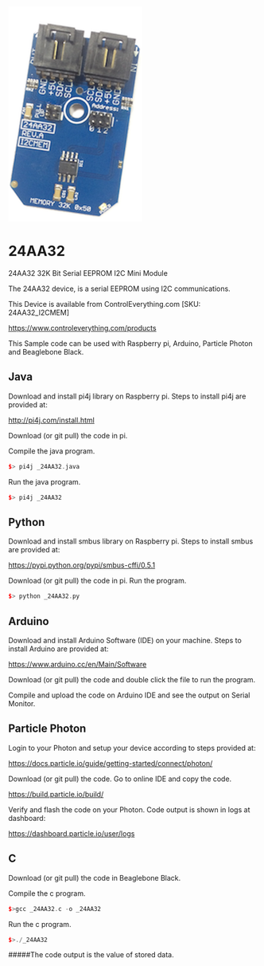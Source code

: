  [![24AA32](24AA32_I2CMEM.png)](https://www.controleverything.com/products)
# 24AA32
24AA32 32K Bit Serial EEPROM I2C Mini Module

The 24AA32 device, is a serial EEPROM using I2C communications.

This Device is available from ControlEverything.com [SKU: 24AA32_I2CMEM]

https://www.controleverything.com/products

This Sample code can be used with Raspberry pi, Arduino, Particle Photon and Beaglebone Black.

## Java
Download and install pi4j library on Raspberry pi. Steps to install pi4j are provided at:

http://pi4j.com/install.html

Download (or git pull) the code in pi.

Compile the java program.
```cpp
$> pi4j _24AA32.java
```

Run the java program.
```cpp
$> pi4j _24AA32
```

## Python
Download and install smbus library on Raspberry pi. Steps to install smbus are provided at:

https://pypi.python.org/pypi/smbus-cffi/0.5.1

Download (or git pull) the code in pi. Run the program.

```cpp
$> python _24AA32.py
```

## Arduino
Download and install Arduino Software (IDE) on your machine. Steps to install Arduino are provided at:

https://www.arduino.cc/en/Main/Software

Download (or git pull) the code and double click the file to run the program.

Compile and upload the code on Arduino IDE and see the output on Serial Monitor.


## Particle Photon

Login to your Photon and setup your device according to steps provided at:

https://docs.particle.io/guide/getting-started/connect/photon/

Download (or git pull) the code. Go to online IDE and copy the code.

https://build.particle.io/build/

Verify and flash the code on your Photon. Code output is shown in logs at dashboard:

https://dashboard.particle.io/user/logs


## C

Download (or git pull) the code in Beaglebone Black.

Compile the c program.
```cpp
$>gcc _24AA32.c -o _24AA32
```
Run the c program.
```cpp
$>./_24AA32
```

#####The code output is the value of stored data.
